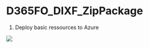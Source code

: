 # D365FO_DIXF_ZipPackage
1. Deploy basic ressources to Azure

<a href="https://portal.azure.com/#create/Microsoft.Template/uri/https%3A%2F%2Fraw.githubusercontent.com%2Fganroman%2FD365FO_DIXF_ZipPackage%2Fmaster%2FLogicApp%2FBasic%2Fazuredeploy.json" target="_blank">
  <img src="https://aka.ms/deploytoazurebutton"/>
</a>
